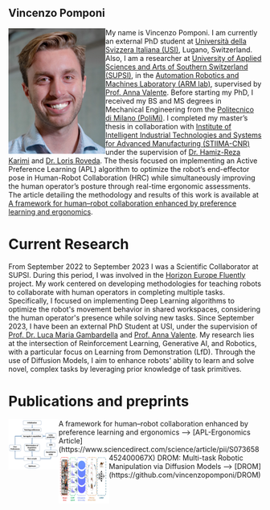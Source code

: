 ## Vincenzo Pomponi

<img align="left" height="250" src="https://github.com/vincenzopomponi/vincenzopomponi.github.io/blob/main/foto.png">

My name is Vincenzo Pomponi.
I am currently an external PhD student at [Università della Svizzera Italiana (USI)](https://www.usi.ch/en), Lugano, Switzerland. Also, I am a researcher at [University of Applied Sciences and Arts of Southern Switzerland (SUPSI)](https://www.supsi.ch/en/home), in the [Automation Robotics and Machines Laboratory (ARM lab)](https://www.supsi.ch/en/web/isteps/automation-robotics-and-machines), supervised by [Prof. Anna Valente](https://scholar.google.com/citations?hl=en&user=pO9TbIMAAAAJ&view_op=list_works&sortby=pubdate).
Before starting my PhD, I received my BS and MS degrees in Mechanical Engineering from the [Politecnico di Milano (PoliMi)](https://www.mecheng.polimi.it/?lang=en).
I completed my master’s thesis in collaboration with [Institute of Intelligent Industrial Technologies and Systems for Advanced Manufacturing (STIIMA-CNR)](https://www.stiima.cnr.it/?lang=en) under the supervision of [Dr. Hamiz-Reza Karimi](https://scholar.google.no/citations?user=YcTS0ZMAAAAJ&hl=en) and [Dr. Loris Roveda](https://scholar.google.com/citations?user=3un_pPgAAAAJ&hl=en). The thesis focused on implementing an Active Preference Learning (APL) algorithm to optimize the robot’s end-effector pose in Human-Robot Collaboration (HRC) while simultaneously improving the human operator’s posture through real-time ergonomic assessments. The article detailing the methodology and results of this work is available at [A framework for human–robot collaboration enhanced by preference learning and ergonomics](https://www.sciencedirect.com/science/article/pii/S073658452400067X).



# Current Research
From September 2022 to September 2023 I was a Scientific Collaborator at SUPSI. During this period, I was involved in the [Horizon Europe Fluently](https://www.fluently-horizonproject.eu/) project. My work centered on developing methodologies for teaching robots to collaborate with human operators in completing multiple tasks. Specifically, I focused on implementing Deep Learning algorithms to optimize the robot's movement behavior in shared workspaces, considering the human operator's presence while solving new tasks.
Since September 2023, I have been an external PhD Student at USI, under the supervision of [Prof. Dr. Luca Maria Gambardella](https://people.idsia.ch/~luca/) and [Prof. Anna Valente](https://scholar.google.com/citations?hl=en&user=pO9TbIMAAAAJ&view_op=list_works&sortby=pubdate).
My research lies at the intersection of Reinforcement Learning, Generative AI, and Robotics, with a particular focus on Learning from Demonstration (LfD). Through the use of Diffusion Models, I aim to enhance robots' ability to learn and solve novel, complex tasks by leveraging prior knowledge of task primitives.

# Publications and preprints
<img align="left" height="100" width="100" src="https://github.com/vincenzopomponi/vincenzopomponi.github.io/blob/main/APL-Ergonomics.png">
A framework for human–robot collaboration enhanced by preference learning and ergonomics --> [APL-Ergonomics Article](https://www.sciencedirect.com/science/article/pii/S073658452400067X)


<img align="left" height="100" width="100" src="https://github.com/vincenzopomponi/vincenzopomponi.github.io/blob/main/DROM.png">
DROM: Multi-task Robotic Manipulation via Diffusion Models --> [DROM](https://github.com/vincenzopomponi/DROM)

